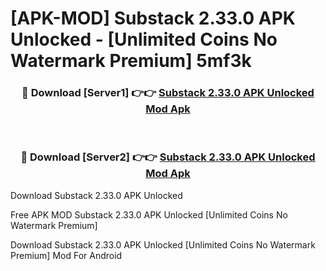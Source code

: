 # [APK-MOD] Substack 2.33.0 APK Unlocked - [Unlimited Coins No Watermark Premium] 5mf3k



<div align="center">
<h3>🔴 Download [Server1] 👉👉 <a href="https://momento.my/?title=Substack_2.33.0_APK_Unlocked">Substack 2.33.0 APK Unlocked Mod Apk</a></h3><br>

<h3>🔴 Download [Server2] 👉👉 <a href="https://momento.my/?title=Substack_2.33.0_APK_Unlocked">Substack 2.33.0 APK Unlocked Mod Apk</a></h3>
</div>



Download Substack 2.33.0 APK Unlocked 

Free APK MOD Substack 2.33.0 APK Unlocked [Unlimited Coins No Watermark Premium]

Download Substack 2.33.0 APK Unlocked [Unlimited Coins No Watermark Premium] Mod For Android
